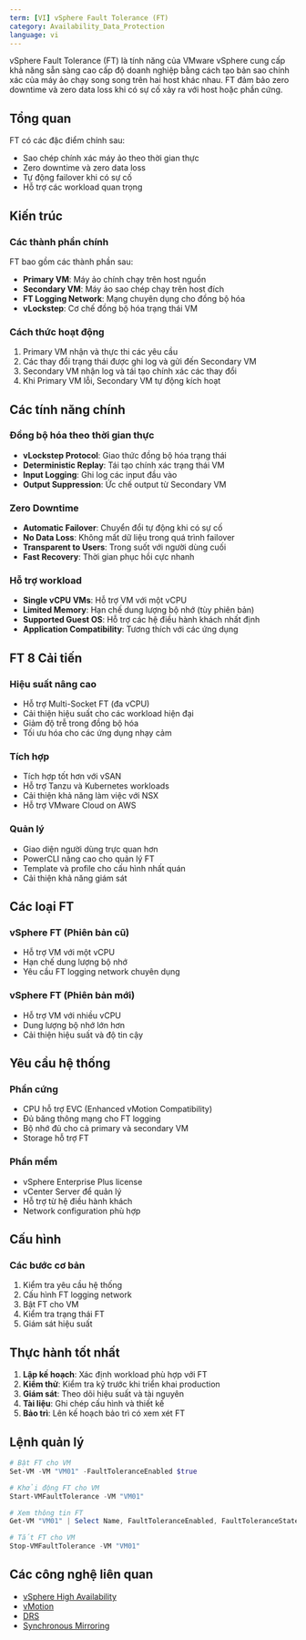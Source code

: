 ```yaml
---
term: [VI] vSphere Fault Tolerance (FT)
category: Availability_Data_Protection
language: vi
---
```


vSphere Fault Tolerance (FT) là tính năng của VMware vSphere cung cấp khả năng sẵn sàng cao cấp độ doanh nghiệp bằng cách tạo bản sao chính xác của máy ảo chạy song song trên hai host khác nhau. FT đảm bảo zero downtime và zero data loss khi có sự cố xảy ra với host hoặc phần cứng.

## Tổng quan

FT có các đặc điểm chính sau:
- Sao chép chính xác máy ảo theo thời gian thực
- Zero downtime và zero data loss
- Tự động failover khi có sự cố
- Hỗ trợ các workload quan trọng

## Kiến trúc

### Các thành phần chính
FT bao gồm các thành phần sau:
- **Primary VM**: Máy ảo chính chạy trên host nguồn
- **Secondary VM**: Máy ảo sao chép chạy trên host đích
- **FT Logging Network**: Mạng chuyên dụng cho đồng bộ hóa
- **vLockstep**: Cơ chế đồng bộ hóa trạng thái VM

### Cách thức hoạt động
1. Primary VM nhận và thực thi các yêu cầu
2. Các thay đổi trạng thái được ghi log và gửi đến Secondary VM
3. Secondary VM nhận log và tái tạo chính xác các thay đổi
4. Khi Primary VM lỗi, Secondary VM tự động kích hoạt

## Các tính năng chính

### Đồng bộ hóa theo thời gian thực
- **vLockstep Protocol**: Giao thức đồng bộ hóa trạng thái
- **Deterministic Replay**: Tái tạo chính xác trạng thái VM
- **Input Logging**: Ghi log các input đầu vào
- **Output Suppression**: Ức chế output từ Secondary VM

### Zero Downtime
- **Automatic Failover**: Chuyển đổi tự động khi có sự cố
- **No Data Loss**: Không mất dữ liệu trong quá trình failover
- **Transparent to Users**: Trong suốt với người dùng cuối
- **Fast Recovery**: Thời gian phục hồi cực nhanh

### Hỗ trợ workload
- **Single vCPU VMs**: Hỗ trợ VM với một vCPU
- **Limited Memory**: Hạn chế dung lượng bộ nhớ (tùy phiên bản)
- **Supported Guest OS**: Hỗ trợ các hệ điều hành khách nhất định
- **Application Compatibility**: Tương thích với các ứng dụng

## FT 8 Cải tiến

### Hiệu suất nâng cao
- Hỗ trợ Multi-Socket FT (đa vCPU)
- Cải thiện hiệu suất cho các workload hiện đại
- Giảm độ trễ trong đồng bộ hóa
- Tối ưu hóa cho các ứng dụng nhạy cảm

### Tích hợp
- Tích hợp tốt hơn với vSAN
- Hỗ trợ Tanzu và Kubernetes workloads
- Cải thiện khả năng làm việc với NSX
- Hỗ trợ VMware Cloud on AWS

### Quản lý
- Giao diện người dùng trực quan hơn
- PowerCLI nâng cao cho quản lý FT
- Template và profile cho cấu hình nhất quán
- Cải thiện khả năng giám sát

## Các loại FT

### vSphere FT (Phiên bản cũ)
- Hỗ trợ VM với một vCPU
- Hạn chế dung lượng bộ nhớ
- Yêu cầu FT logging network chuyên dụng

### vSphere FT (Phiên bản mới)
- Hỗ trợ VM với nhiều vCPU
- Dung lượng bộ nhớ lớn hơn
- Cải thiện hiệu suất và độ tin cậy

## Yêu cầu hệ thống

### Phần cứng
- CPU hỗ trợ EVC (Enhanced vMotion Compatibility)
- Đủ băng thông mạng cho FT logging
- Bộ nhớ đủ cho cả primary và secondary VM
- Storage hỗ trợ FT

### Phần mềm
- vSphere Enterprise Plus license
- vCenter Server để quản lý
- Hỗ trợ từ hệ điều hành khách
- Network configuration phù hợp

## Cấu hình

### Các bước cơ bản
1. Kiểm tra yêu cầu hệ thống
2. Cấu hình FT logging network
3. Bật FT cho VM
4. Kiểm tra trạng thái FT
5. Giám sát hiệu suất

## Thực hành tốt nhất

1. **Lập kế hoạch**: Xác định workload phù hợp với FT
2. **Kiểm thử**: Kiểm tra kỹ trước khi triển khai production
3. **Giám sát**: Theo dõi hiệu suất và tài nguyên
4. **Tài liệu**: Ghi chép cấu hình và thiết kế
5. **Bảo trì**: Lên kế hoạch bảo trì có xem xét FT

## Lệnh quản lý

```powershell
# Bật FT cho VM
Set-VM -VM "VM01" -FaultToleranceEnabled $true

# Khởi động FT cho VM
Start-VMFaultTolerance -VM "VM01"

# Xem thông tin FT
Get-VM "VM01" | Select Name, FaultToleranceEnabled, FaultToleranceState

# Tắt FT cho VM
Stop-VMFaultTolerance -VM "VM01"
```

## Các công nghệ liên quan

- [vSphere High Availability](/glossary/term/vsphere-high-availability.md)
- [vMotion](/glossary/term/vmotion.md)
- [DRS](/glossary/term/drs.md)
- [Synchronous Mirroring](/glossary/term/synchronous-mirroring.md)